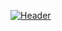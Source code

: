 [![Header](https://raw.githubusercontent.com/jpremo/jpremo/readme-header.png "Header")](https://www.jacobpremo.com)
